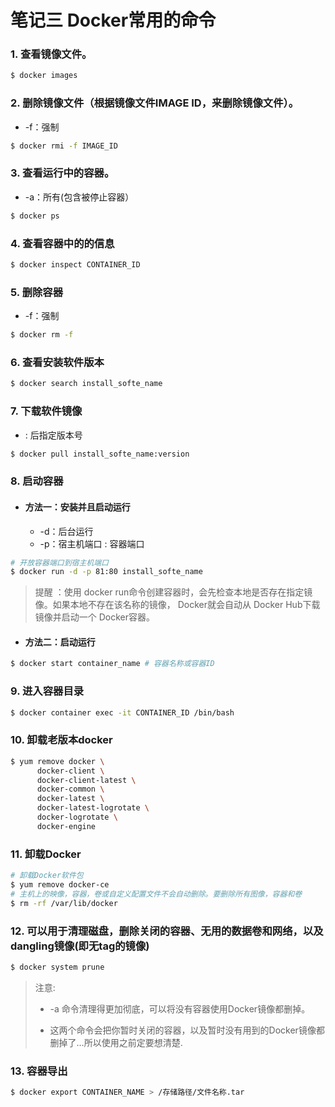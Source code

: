 # 笔记三  Docker常用的命令

### 1. 查看镜像文件。

```bash
$ docker images
```

### 2. 删除镜像文件（根据镜像文件IMAGE ID，来删除镜像文件）。

- -f：强制

```bash
$ docker rmi -f IMAGE_ID
```

### 3. 查看运行中的容器。

- -a：所有(包含被停止容器）

```bash
$ docker ps 
```

### 4. 查看容器中的的信息

```bash
$ docker inspect CONTAINER_ID
```

### 5. 删除容器

- -f：强制 

```bash
$ docker rm -f
```

### 6. 查看安装软件版本

```bash
$ docker search install_softe_name 
```

### 7. 下载软件镜像

- : 后指定版本号

```bash
$ docker pull install_softe_name:version
```

### 8. 启动容器

   - #### 方法一：安装并且启动运行

     - -d：后台运行 
     - -p：宿主机端口 : 容器端口  
     
```bash
# 开放容器端口到宿主机端口
$ docker run -d -p 81:80 install_softe_name
```

> 提醒 ：使用 docker run命令创建容器时，会先检查本地是否存在指定镜像。如果本地不存在该名称的镜像， Docker就会自动从 Docker Hub下载镜像并启动一个 Docker容器。

   - #### 方法二：启动运行

```bash
$ docker start container_name # 容器名称或容器ID
```

### 9. 进入容器目录

```bash
$ docker container exec -it CONTAINER_ID /bin/bash 
```

### 10. 卸载老版本docker

```bash
$ yum remove docker \
      docker-client \
      docker-client-latest \
      docker-common \
      docker-latest \
      docker-latest-logrotate \
      docker-logrotate \
      docker-engine
```
### 11. 卸载Docker

```bash
# 卸载Docker软件包
$ yum remove docker-ce
# 主机上的映像，容器，卷或自定义配置文件不会自动删除。要删除所有图像，容器和卷
$ rm -rf /var/lib/docker
```
### 12. 可以用于清理磁盘，删除关闭的容器、无用的数据卷和网络，以及dangling镜像(即无tag的镜像)
```bash
$ docker system prune
```

> 注意: 
> 
>- -a 命令清理得更加彻底，可以将没有容器使用Docker镜像都删掉。
>
>- 这两个命令会把你暂时关闭的容器，以及暂时没有用到的Docker镜像都删掉了…所以使用之前定要想清楚.

### 13. 容器导出

```bash
$ docker export CONTAINER_NAME > /存储路径/文件名称.tar
```
